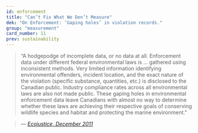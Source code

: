 ```yaml
---
id: enforcement
title: "Can’t Fix What We Don’t Measure"
dek: "On Enforcement: ‘Gaping holes’ in violation records."
group: "measurement"
card_number: 11
prev: sustainability
---
```


<div id="DC-note-213246" class="DC-note-container"></div>
<script src="//s3.amazonaws.com/s3.documentcloud.org/notes/loader.js"></script>
<script>
  dc.embed.loadNote('//www.documentcloud.org/documents/1845792-getting-tough-on-environmental-crime/annotations/213246.js');
</script>

> “A hodgepodge of incomplete data, or no data at all. Enforcement data under different federal environmental laws is … gathered using inconsistent methods. Very limited information identifying environmental offenders, incident location, and the exact nature of the violation (specific substance, quantities, etc.) is disclosed to the Canadian public. Industry compliance rates across all environmental laws are also not made public. These gaping holes in environmental enforcement data leave Canadians with almost no way to determine whether these laws are achieving their respective goals of conserving wildlife species and habitat and protecting the marine environment."

> — <cite>[Ecojustice, December 2011][1]</cite>

[1]:http://www.documentcloud.org/documents/1845792-getting-tough-on-environmental-crime.html#document/p10/a213246
